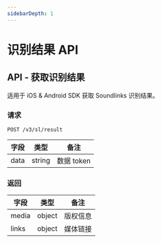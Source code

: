 ```yaml
---
sidebarDepth: 1
---
```


# 识别结果 API

## API - 获取识别结果

适用于 iOS & Android SDK 获取 Soundlinks 识别结果。

### 请求

```
POST /v3/sl/result
```

| 字段 | 类型 | 备注 |
| ----- | ---- | ---- |
| data | string | 数据 token |

### 返回

| 字段 | 类型 | 备注 |
| ----- | ---- | ---- |
| media | object | 版权信息 |
| links | object | 媒体链接 |
